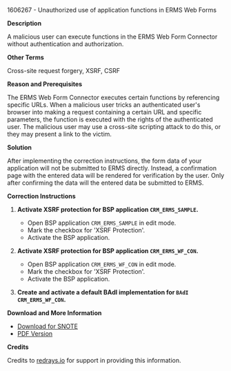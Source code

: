 1606267 - Unauthorized use of application functions in ERMS Web Forms

**Description**

A malicious user can execute functions in the ERMS Web Form Connector without authentication and authorization.

**Other Terms**

Cross-site request forgery, XSRF, CSRF

**Reason and Prerequisites**

The ERMS Web Form Connector executes certain functions by referencing specific URLs. When a malicious user tricks an authenticated user's browser into making a request containing a certain URL and specific parameters, the function is executed with the rights of the authenticated user. The malicious user may use a cross-site scripting attack to do this, or they may present a link to the victim.

**Solution**

After implementing the correction instructions, the form data of your application will not be submitted to ERMS directly. Instead, a confirmation page with the entered data will be rendered for verification by the user. Only after confirming the data will the entered data be submitted to ERMS.

**Correction Instructions**

1. **Activate XSRF protection for BSP application `CRM_ERMS_SAMPLE`.**
    - Open BSP application `CRM_ERMS_SAMPLE` in edit mode.
    - Mark the checkbox for 'XSRF Protection'.
    - Activate the BSP application.

2. **Activate XSRF protection for BSP application `CRM_ERMS_WF_CON`.**
    - Open BSP application `CRM_ERMS_WF_CON` in edit mode.
    - Mark the checkbox for 'XSRF Protection'.
    - Activate the BSP application.

3. **Create and activate a default BAdI implementation for `BAdI CRM_ERMS_WF_CON`.**

**Download and More Information**

- [Download for SNOTE](https://me.sap.com/notesdownloads.sap.com/note/0040000009538502017)
- [PDF Version](https://me.sap.com/userapps.support.sap.com/sap/support/sfm/notes/print/0001606267?language=en-US&token=71183F19724B9B4AE9259B189674F345)

**Credits**

Credits to [redrays.io](https://redrays.io) for support in providing this information.